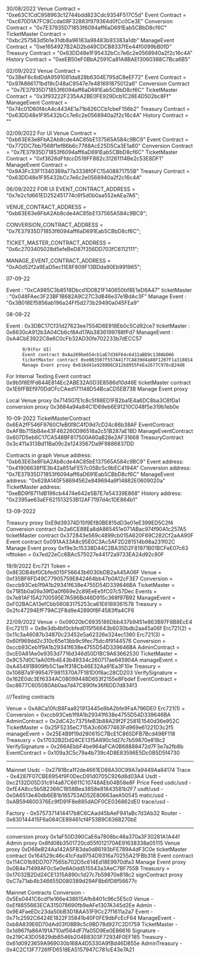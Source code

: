 30/08/2022
Venue Contract = "0xe63C1CdC958963c12744bdd823Cdc9354F517C5d"
Event Contract = "0xc670D1A7FC9Ccda08F32883f979364d0fCc0Ce3E"
Conversion Contract = "0x7E37935D71853f6094aff6aD691Eab5CBbD8cf6C"
TicketMaster Contract =  "0xbc257563d5b1e31db8a96183a98483b93383a1db"
ManageEvent Contract = "0xe1654927B2AD2bd49CDCB8337fEe44f0099bB0fD"
Treasury Contract = "0x63DD48e1F95432bCc7e6c2e0568940a2f2c16c4A"
History Contract = "0xeEB50eF0BbA2591Ca81A8BAEf3060388C7Bca6B5"

02/09/2022
Venue Contract = "0x3BeF6c6dDdA9591081da828b6304E795dC8eEF72"
Event Contract = "0x97A866171bd19cD48aC9547e7e481691875012a6"
Conversion Contract = "0x7E37935D71853f6094aff6aD691Eab5CBbD8cf6C"
TicketMaster Contract =  "0x3f93222F235AA2BE0FE929Dcb1C28E4D502bc8Ff"
ManageEvent Contract = "0x74c01D60f4cA4c443AE1a71b826CCb1cbeF156b2"
Treasury Contract = "0x63DD48e1F95432bCc7e6c2e0568940a2f2c16c4A"
History Contract = ""

02/09/2022
For UI
Venue Contract = "0xb63E63e8FbA2Ab8cde4AC85bE137565A584c9BC9"
Event Contract = "0x772DC7bb7568f1efB6b6c7788AcE25D5Ca3E1a80"
Conversion Contract = "0x7E37935D71853f6094aff6aD691Eab5CBbD8cf6C"
TicketMaster Contract =  "0xf3626dFfdccD519FF882c31261114Be2c53E8DF1"
ManageEvent Contract = "0x9A3Fc33F11340369a77a3338f0FC15408871755B"
Treasury Contract = "0x63DD48e1F95432bCc7e6c2e0568940a2f2c16c4A"

06/09/2022 FOR UI
EVENT_CONTRACT_ADDRESS =
    "0x7e2c1d661ED252451774c6f5d0b0aa552eAEa7A6";

VENUE_CONTRACT_ADDRESS =
    "0xb63E63e8FbA2Ab8cde4AC85bE137565A584c9BC9";

CONVERSION_CONTRACT_ADDRESS =
    "0x7E37935D71853f6094aff6aD691Eab5CBbD8cf6C";

TICKET_MASTER_CONTRACT_ADDRESS =
    "0x6c2703405028d5efeBeD87f356DD703fC6112111";
    
MANAGE_EVENT_CONTRACT_ADDRESS =
    "0xA0d52f2a9EaD5ec11E8F809F13BDda90Eb991965";  


07-09-22

Event         : "0xCA985C3b8518Dbcd1D0821F140650bf8E1eD6A47"
ticketMaster  : "0x048FAec3F23BF1B682A9C27C3d846e37e1BdAc3F"
Manage Event  : "0x3B018Ef5856ab196a24Ff5d273b29490a045FEa9"

08-09-22

Event        : 0x3DBC17Cf31d27623ee7554D6E918Eb0c5Cd92ce7
ticketMaster : 0x6630cA912b3A04Cb6cf8Ad17Ab3836199788fFd7
ManageEvent  : 0xA4CbE3922C8e6C0cFb32AD30fe702233b7dECC57


          
          9/9(For UI)
          Event contract 0xAa269be654cb1aE7d36F64c6432aBD9c130AbD66
          ticketMaster contract 0xe083507f557A41f7CA839d4a88F1207F1a318014
          Manage Event proxy 0x616d41e9289D6CD12b8955FeEa2677C976cB24d8

For Internal Testing
Event contract 0x9b5f8EfFd644E814Ec2ABE32A0D3E8586d10d46E
ticketMaster contract 0x1E6fFBEf970DdCFcCAed171148D54BcaCD5EB73B
Manage Event proxy 

Local 
Venue proxy 0x714507E1c8c5f88ED1FB2ba1E4a6DC8ba3C6fDa1
conversion proxy 0x3684a94a84C1D69eb6E91210C048f5e319b1eb0e


10-09-2022
TicketMasterContract 0x6EA2fF546F9760CfeB0f8C4fD9d7cD24c86b38AF
EventContract 0xAFBb715bB4e43F462260D96518a2c51B287aE1BD
ManageEventContract 0x607D5eb6C17CA548BF817500A60aB28e2AF31668
TreasuryContract 0x3c411a313Bd11Ba09c2e1243567Da9F9886837DD

Contracts in graph
Venue address: "0xb63E63e8FbA2Ab8cde4AC85bE137565A584c9BC9"
Event address: "0x41906638f1E3b42a851aFE57c05Bc5c9bEC4194A"
Conversion address: "0x7E37935D71853f6094aff6aD691Eab5CBbD8cf6C"
ManageEvent address: "0x628A140F58694562e849694a9f14882E0609020a"
TicketMaster address: "0xeBD9f8711dB196cb4474e642e5B7E7e54339E868"
History address: "0x2395ae63aEF621513253B12AF7197d4c1DE864b1"


13-09-2022

Treasury proxy 0xE9d39374D15f9Ef80BE815dD3e01eE399ED5C2f4
Conversion contract 0x2a6CE88Ea8dA865451e071ABac974f90A1c257A5
ticketMaster contract 0x372843e569c4899cb015A620F69C282Cf2aAA90F
Event contract 0x091AA33A8c95E0C3Ac5AF2D281514b98a231f02C
Manage Event proxy 0xf9e3c15338D44C2BA35D2F81971B01BCFeE07c63
nfttoken = 0x7ed22eCc6BAc575027e44172a9733EA24d92c80F


19/9/2022
Erc721 Token = 0x8E3DB4bf0Cbfed015F56643b6030bDB2aA45A06F
Venue = 0xf35BF6FD49C77905759E842464bb47b0A12cF3E7
Conversion = 0xccb93Ceb1f9A1b29341f638e4755D54D339646BA
TicketMaster = 0x7185b0a09a39fDa0f669e2c89EeEe5fC07c57Dec
Events = 0x7e81AF15A2700595E7A596Bd46D915c368f97B92
ManageEvent = 0xF02BACA13efCbb56083175253ca61E6189361578
Treasury = 0x2fc47294EfF79AC2F8d9e42890f8F4583ffa4CF6

22/09/2022
Venue = 0x09020bC6935186Dbb437b9451e863B97F8B8EcE4
Erc721(1) = 0x8e3db4bf0cbfed015f56643b6030bdb2aa45a06f
Erc721(2) = 0x11c3a46087b34870c23452e5a62326e324ec1360
Erc721(3) = 0x60f969dd2c310c65e13bb9c9fec75dc4f9144576
Conversion = 0xccb93Ceb1f9A1b29341f638e4755D54D339646BA
AdminContract = 0xcE0A81Ae0e9353d7716d346d50D1BC9A63662530
TicketMaster = 0x9C57d0C1aA00fb4E43b49334c260717ae645904A
manageEvent = 0xA45491B909fb5C1ae1f318Cb46E32Aa91Ea3F10e
Treasury = 0x106B7a1F99547F9811370A7F181D0f8ac28CD203
VerifySignature = 0x162E0dc3Ef6334AC08099448D653f2155e8Fbdef
EventContract = 0xc8677C605080Ab0aa7d47C890fe36f6DD7d834f3

///Testing contracts

Venue = 0xA8Ca10fcB8Faa921913445e8bA2bfe9FaA796DE0
Erc721(1) = 
Conversion = 0xccb93Ceb1f9A1b29341f638e4755D54D339646BA
AdminContract = 0x2dC42c7375feB3b88A29f2F2581E1540d36e952C
TicketMaster = 0x25F5235eC715A3c60677463Fd969e61221D3c2f5
manageEvent = 0x25E4B9f19d280615C7BcE1C865DFB7Bcd498F118
Treasusry = 0x17032B2Dd24CE1315A890c1d27c7b59870e818c2
VerifySignature = 0x266AEbbF4be964aFCA0B68888472d7F3e7a2fb8b
EventContract = 0x109a3C5c79a4b739c4D8E83596E5Dc0B5D5f4730

----------------------------------------------------------
Mainnet
Usdc -  0x2791Bca1f2de4661ED88A30C99A7a9449Aa84174
Trace - 0x4287F07CBE6954f9F0DecD91d0705C926d8d03A4
Usdt -  0xc2132D05D31c914a87C6611C10748AEb04B58e8F
Price Feed
usdc/usd - 0xfE4A8cc5b5B2366C1B58Bea3858e81843581b2F7
usdt/usd - 0x0A6513e40db6EB1b165753AD52E80663aeA50545
matic/usd - 0xAB594600376Ec9fD91F8e885dADF0CE036862dE0
trace/usd - 

Factory - 0x5757371414417b8C6CAad45bAeF941aBc7d3Ab32
Router - 0x630144415F6a084CE89461cf4F53B9C6368270bE



---------------------------------------------------------
conversion proxy 0x1aF50D390CaE6a7808bc46a370a3F30281A1A44f
Admin proxy 0x8fd08b3501720cd55f012170AE91638338a05115
Venue proxy 0xD68eB24Aa142A5FB3da0d86193bFE789A4dF3C0e
ticketMaster contract 0x164529c46c41cFda9754D9316a70255A21FBb318
Event contract 0x114C01b9DD7077565b702D5c614Ed18E9970dfa3
Manage Event proxy 0x0B4e71498AF0c5e0e6A0dd515543a3AeC7BF755B
Treasusry = 0x17032B2Dd24CE1315A890c1d27c7b59870e818c2
signContract proxy 0xC7a71ab4b346655D080389d29AFBb6fD8f56677c



Mainnet Contracts
Conversion - 0x5Ee0441C6cdf1e166e438615Afb8401c96c5E5c0
Venue - 0xEf8855663ECA315078690fb9eAFe1307A345d2Ee
Admin - 0x9E4FaeEDc23da50bB3D18AA51F9Cc27f1611a2a7
Event - 0x71c2592C6424E1822F35841b40F0FE9dbFcEcF64
ManageEvent - 0xb8A839E6D70dAd03f08B9c5c9BD78d927C2D1759
TicketMaster - 0x1d967fa86A191A710af564dF7fa05D9Ee0E86616
Signature - 0x219C43D05829dbB546b204B8303F72934F0EF185
Treasury - 0x61d0923659A969030b168A4D5330A9fBd46D855e
AdminTreasury - 0x4C2C13F7726fFD6518EA5157947C781cE43e7A21